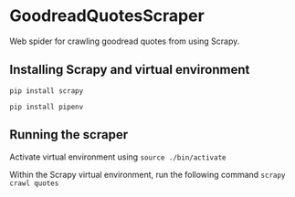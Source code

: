 # GoodreadQuotesScraper
Web spider for crawling goodread quotes from using Scrapy.

## Installing Scrapy and virtual environment
`pip install scrapy`

`pip install pipenv`

## Running the scraper
Activate virtual environment using `source ./bin/activate`

Within the Scrapy virtual environment, run the following command
`scrapy crawl quotes`
